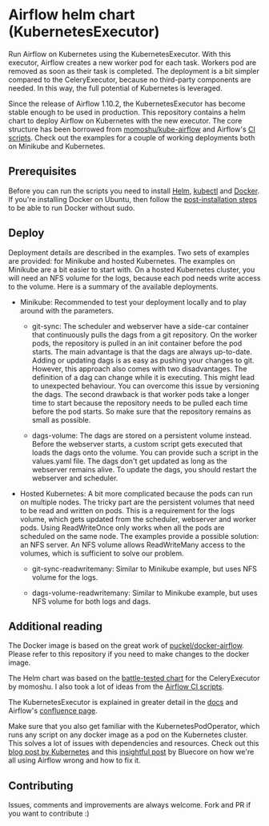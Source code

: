 # Airflow helm chart (KubernetesExecutor)

Run Airflow on Kubernetes using the KubernetesExecutor. 
With this executor, Airflow creates a new worker pod for each task. 
Workers pod are removed as soon as their task is completed. 
The deployment is a bit simpler compared to the CeleryExecutor, because no third-party components are needed.
In this way, the full potential of Kubernetes is leveraged.

Since the release of Airflow 1.10.2, the KubernetesExecutor has become stable enough to be used in production. 
This repository contains a helm chart to deploy Airflow on Kubernetes with the new executor. 
The core structure has been borrowed from [momoshu/kube-airflow](https://github.com/mumoshu/kube-airflow) and
Airflow's [CI scripts](https://github.com/apache/airflow/tree/master/scripts/ci/kubernetes).
Check out the examples for a couple of working deployments both on Minikube and Kubernetes.


## Prerequisites

Before you can run the scripts you need to install 
[Helm](https://docs.helm.sh/using_helm/#installing-helm), 
[kubectl](https://kubernetes.io/docs/tasks/tools/install-kubectl/) and 
[Docker](https://docs.docker.com/install/). 
If you're installing Docker on Ubuntu, then follow the 
[post-installation steps](https://docs.docker.com/install/linux/linux-postinstall/)
to be able to run Docker without sudo.


## Deploy

Deployment details are described in the examples. 
Two sets of examples are provided: for Minikube and hosted Kubernetes.
The examples on Minikube are a bit easier to start with.
On a hosted Kubernetes cluster, you will need an NFS volume for the logs, because
each pod needs write access to the volume. 
Here is a summary of the available deployments.

* Minikube: Recommended to test your deployment locally and to play around with the parameters.

  * git-sync: The scheduler and webserver have a side-car container that continuously pulls the dags from a git repository.
  On the worker pods, the repository is pulled in an init container before the pod starts.
  The main advantage is that the dags are always up-to-date. 
  Adding or updating dags is as easy as pushing your changes to git. 
  However, this approach also comes with two disadvantages. 
  The definition of a dag can change while it is executing. 
  This might lead to unexpected behaviour. 
  You can overcome this issue by versioning the dags. 
  The second drawback is that worker pods take a longer time to start because the repository needs to be pulled
  each time before the pod starts. So make sure that the repository remains as small as possible.
  
  * dags-volume: The dags are stored on a persistent volume instead. 
  Before the webserver starts, a custom script gets executed that loads the dags onto the volume.
  You can provide such a script in the values.yaml file. 
  The dags don't get updated as long as the webserver remains alive. 
  To update the dags, you should restart the webserver and scheduler.
  
* Hosted Kubernetes: A bit more complicated because the pods can run on multiple nodes.
The tricky part are the persistent volumes that need to be read and written on pods.
This is a requirement for the logs volume, which gets updated from the scheduler, webserver and worker pods.
Using ReadWriteOnce only works when all the pods are scheduled on the same node.
The examples provide a possible solution: an NFS server.
An NFS volume allows ReadWriteMany access to the volumes, which is sufficient to solve our problem.

  * git-sync-readwritemany: Similar to Minikube example, but uses NFS volume for the logs.
  
  * dags-volume-readwritemany: Similar to Minikube example, but uses NFS volume for both logs and dags.
  

## Additional reading

The Docker image is based on the great work of [puckel/docker-airflow](https://github.com/puckel/docker-airflow).
Please refer to this repository if you need to make changes to the docker image. 

The Helm chart was based on the [battle-tested chart](https://github.com/mumoshu/kube-airflow) for the CeleryExecutor by momoshu.
I also took a lot of ideas from the [Airflow CI scripts](https://github.com/apache/airflow/tree/master/scripts/ci/kubernetes/kube).

The KubernetesExecutor is explained in greater detail in the [docs](https://airflow.apache.org/kubernetes.html?highlight=kubernetes%20executor)
and Airflow's [confluence page](https://cwiki.apache.org/confluence/pages/viewpage.action?pageId=71013666).

Make sure that you also get familiar with the KubernetesPodOperator, which runs any script on any docker image
as a pod on the Kubernetes cluster. This solves a lot of issues with dependencies and resources.
Check out this [blog post by Kubernetes](https://kubernetes.io/blog/2018/06/28/airflow-on-kubernetes-part-1-a-different-kind-of-operator/)
and this [insightful post](https://medium.com/bluecore-engineering/were-all-using-airflow-wrong-and-how-to-fix-it-a56f14cb0753) by Bluecore
on how we're all using Airflow wrong and how to fix it.


## Contributing

Issues, comments and improvements are always welcome. Fork and PR if you want to contribute :)
